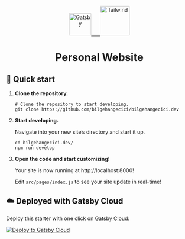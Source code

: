 <p align="center">
  <a href="https://www.gatsbyjs.com/starters/melanienolan/gatsby-starter-tailwind-css">
    <img alt="Gatsby" src="https://www.gatsbyjs.com/Gatsby-Monogram.svg" width="60"/>
    &nbsp;&nbsp;&nbsp;&nbsp;
    <img alt="Tailwind" src="https://cdn.worldvectorlogo.com/logos/tailwindcss.svg" width="80"/>
  </a>
</p>
<h1 align="center">
  Personal Website 
</h1>

## 🚀 Quick start

1.  **Clone the repository.**

    ```shell
    # Clone the repository to start developing.
    git clone https://github.com/bilgehangecici/bilgehangecici.dev
    ```

2.  **Start developing.**

    Navigate into your new site’s directory and start it up.

    ```shell
    cd bilgehangecici.dev/
    npm run develop
    ```

3.  **Open the code and start customizing!**

    Your site is now running at http://localhost:8000!

    Edit `src/pages/index.js` to see your site update in real-time!

## ☁️ Deployed with Gatsby Cloud

Deploy this starter with one click on [Gatsby Cloud](https://www.gatsbyjs.com/cloud/):

[<img src="https://www.gatsbyjs.com/deploynow.svg" alt="Deploy to Gatsby Cloud">](https://www.gatsbyjs.com/dashboard/deploynow?url=https://github.com/gatsbyjs/gatsby-starter-minimal)
